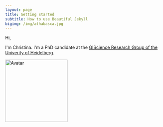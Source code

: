 ```yaml
---
layout: page
title: Getting started
subtitle: How to use Beautiful Jekyll
bigimg: /img/athabasca.jpg
---
```


Hi, 

I'm Christina. I'm a PhD candidate at the [GIScience Research Group of the Univerity of Heidelberg](https://www.geog.uni-heidelberg.de/gis/ludwig.html). 


<img id="profileimg" src="img_avatar.png" alt="Avatar" style="width:200px">

